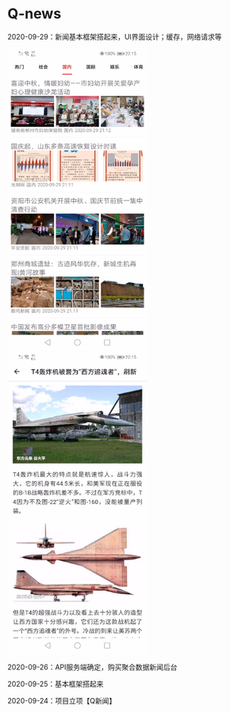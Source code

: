 # Q-news



2020-09-29：新闻基本框架搭起来，UI界面设计；缓存，网络请求等

<img src="/picture/Snipaste_2020-09-29_22-15-56.png" alt="Snipaste_2020-09-29_22-15-56" style="zoom:80%;" />

<img src="/picture/Snipaste_2020-09-29_22-16-24.png" alt="Snipaste_2020-09-29_22-16-24" style="zoom:80%;" />

2020-09-26：API服务端确定，购买聚合数据新闻后台

2020-09-25：基本框架搭起来

2020-09-24：项目立项【Q新闻】

